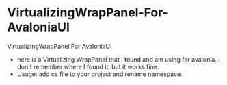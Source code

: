 # VirtualizingWrapPanel-For-AvaloniaUI
VirtualizingWrapPanel For AvaloniaUI

- here is a Virtualizing WrapPanel that I found and am using for avalonia. I don't remember where I found it, but it works fine.
- Usage: add cs file to your project and rename namespace.
